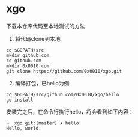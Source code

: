 # xgo
下载本仓库代码至本地测试的方法
1. 将代码clone到本地
````shell
cd $GOPATH/src
mkdir github.com
cd github.com
mkdir 0x0010.com
git clone https://github.com/0x0010/xgo.git
````
2. 编译打包，已hello为例
````shell
cd $GOPATH/src/github.com/0x0010/xgo/hello
go install
````
安装完之后，在命令行执行hello，将会看到如下内容：
````shell
➜  xgo git:(master) ✗ hello
Hello, world.
````
